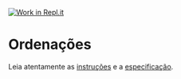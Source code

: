 [![Work in Repl.it](https://classroom.github.com/assets/work-in-replit-14baed9a392b3a25080506f3b7b6d57f295ec2978f6f33ec97e36a161684cbe9.svg)](https://classroom.github.com/online_ide?assignment_repo_id=363902&assignment_repo_type=GroupAssignmentRepo)
# Ordenações

Leia atentamente as [instruções](./instruções.md) e a [especificação](./especificação.md).
